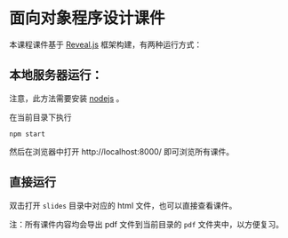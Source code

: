 # 面向对象程序设计课件

本课程课件基于 [Reveal.js](https://revealjs.com/) 框架构建，有两种运行方式：

## 本地服务器运行：

注意，此方法需要安装 [nodejs](https://nodejs.org/zh-cn) 。

在当前目录下执行

```
npm start
```

然后在浏览器中打开 http://localhost:8000/ 即可浏览所有课件。

## 直接运行

双击打开 `slides` 目录中对应的 html 文件，也可以直接查看课件。

注：所有课件内容均会导出 pdf 文件到当前目录的 `pdf` 文件夹中，以方便复习。